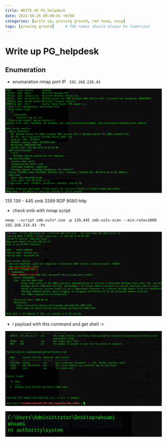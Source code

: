 ```yaml
---
title: WRITE-UP PG_helpdesk
date: 2024-08-26 09:00:01 +0700
categories: [write up, proving ground, red team, oscp]
tags: [proving ground]     # TAG names should always be lowercase
---
```

# Write up PG_helpdesk

## Enumeration 
* enumaration nmap port IP ``` 192.168.228.43```

![alt text](/assets/img/PG_helpdesk/image.png)

135
139 - 445 smb
3389 RDP
8080 http

* check smb with nmap script

```
nmap --script smb-vuln*.nse -p 139,445 smb-vuln-scan --min-rate=2000 192.168.214.43 -Pn 
```
![alt text](/assets/img/PG_helpdesk/image-1.png)

* i payload with this command and get shell :>

![alt text](/assets/img/PG_helpdesk/image-3.png)

![alt text](/assets/img/PG_helpdesk/image-2.png)